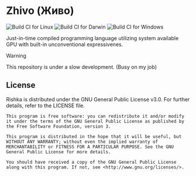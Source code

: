 # Zhivo (Живо)

![Build CI for Linux](https://github.com/nthnn/zhivo/actions/workflows/build_ci_linux.yml/badge.svg)
![Build CI for Darwin](https://github.com/nthnn/zhivo/actions/workflows/build_ci_darwin.yml/badge.svg)
![Build CI for Windows](https://github.com/nthnn/zhivo/actions/workflows/build_ci_windows.yml/badge.svg)

Just-in-time compiled programming language utilizing system available GPU with built-in unconventional expressivenes.

> [!WARNING]
> This repository is under a slow development. (Busy on my job)

## License

Rishka is distributed under the GNU General Public License v3.0. For further details, refer to the LICENSE file.

```
This program is free software: you can redistribute it and/or modify  
it under the terms of the GNU General Public License as published by  
the Free Software Foundation, version 3.

This program is distributed in the hope that it will be useful, but 
WITHOUT ANY WARRANTY; without even the implied warranty of 
MERCHANTABILITY or FITNESS FOR A PARTICULAR PURPOSE. See the GNU 
General Public License for more details.

You should have received a copy of the GNU General Public License 
along with this program. If not, see <http://www.gnu.org/licenses/>.
```